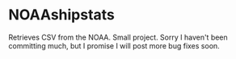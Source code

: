 # NOAAshipstats
Retrieves CSV from the NOAA. Small project. Sorry I haven't been committing much, but I promise I will post more bug fixes soon.
